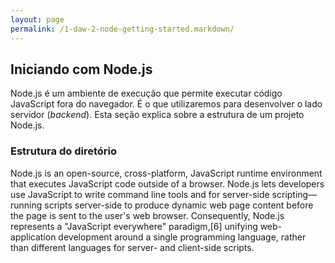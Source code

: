 ```yaml
---
layout: page
permalink: /1-daw-2-node-getting-started.markdown/
---
```

## Iniciando com Node.js

Node.js é um ambiente de execução que permite executar código JavaScript fora do navegador. É o que utilizaremos para desenvolver o lado servidor (*backend*). Esta seção explica sobre a estrutura de um projeto Node.js.

### Estrutura do diretório


Node.js is an open-source, cross-platform, JavaScript runtime environment that executes JavaScript code outside of a browser. Node.js lets developers use JavaScript to write command line tools and for server-side scripting—running scripts server-side to produce dynamic web page content before the page is sent to the user's web browser. Consequently, Node.js represents a "JavaScript everywhere" paradigm,[6] unifying web-application development around a single programming language, rather than different languages for server- and client-side scripts.
